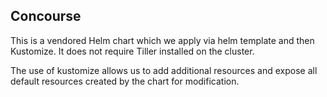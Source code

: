 ## Concourse

This is a vendored Helm chart which we apply via helm template and then Kustomize. It does not require Tiller installed on the cluster.

The use of kustomize allows us to add additional resources and expose all default resources created by the chart for modification.
